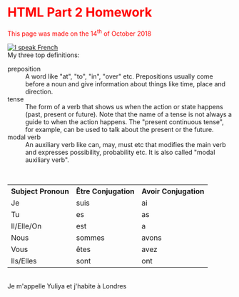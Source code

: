 <h1 style="color:red;">HTML Part 2 Homework</h1>
<p style="color:red;">This page was made on the 14<sup>th</sup> of October 2018</p>
<a href="https://www.eoibergueda.cat/wp-content/uploads/2017/06/je-parle-francais.jpg"
title="View Image Source">
<img src="https://www.frenchentree.com/wp-content/uploads/2015/09/Je-parle-Francais.jpg" alt="I speak French">
</a>
<br>
My three top definitions:
<dl>
  <dt>preposition</dt>
  <dd>A word like "at", "to", "in", "over" etc. Prepositions usually come before a noun and give information about things like time, place and direction.</dd>
  <dt>tense</dt>
  <dd>The form of a verb that shows us when the action or state happens (past, present or future). Note that the name of a tense is not always a guide to when the action happens. The "present continuous tense", for example, can be used to talk about the present or the future.</dd>
  <dt>modal verb</dt>
  <dd>An auxiliary verb like can, may, must etc that modifies the main verb and expresses possibility, probability etc. It is also called "modal auxiliary verb".</dd>
  </dl>
<br>
<table>
  <tr>
    <th>Subject Pronoun</th><th>Être Conjugation</th><th>Avoir Conjugation</th>
  </tr>
  <tr>
    <td>Je</td>
    <td>suis</td>
    <td>ai</td>
  </tr>
  <tr>
    <td>Tu</td>
    <td>es</td>
    <td>as</td>
  </tr>
  <tr>
    <td>Il/Elle/On</td>
    <td>est</td>
    <td>a</td>
  </tr>
  <tr>
    <td>Nous</td>
    <td>sommes</td>
    <td>avons</td>
  </tr>
  <tr>
    <td>Vous</td>
    <td>êtes</td>
    <td>avez</td>
  </tr>
  <tr>
    <td>Ils/Elles</td>
    <td>sont</td>
    <td>ont</td>
  </tr>
</table>
<br>
<html lang="fr">
  Je m'appelle Yuliya et j'habite à Londres
  </html>
  
